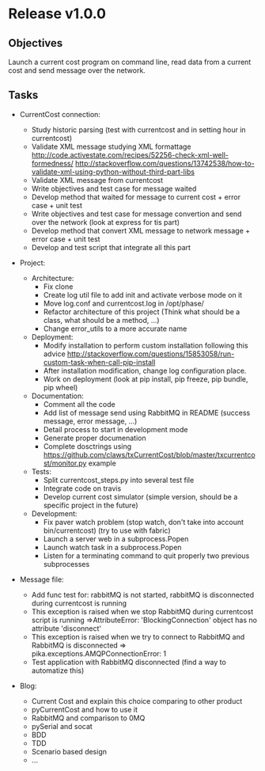 Release v1.0.0
==============

Objectives
----------
    
Launch a current cost program on command line, read data from a current cost and send message over the network.

Tasks
-----

* CurrentCost connection:
    * Study historic parsing (test with currentcost and in setting hour in currentcost)
    * Validate XML message studying XML formattage http://code.activestate.com/recipes/52256-check-xml-well-formedness/
    http://stackoverflow.com/questions/13742538/how-to-validate-xml-using-python-without-third-part-libs
    * Validate XML message from currentcost
    * Write objectives and test case for message waited
    * Develop method that waited for message to current cost + error case + unit test
    * Write objectives and test case for message convertion and send over the network (look at express for tis part)
    * Develop method that convert XML message to network message + error case  + unit test
    * Develop and test script that integrate all this part

* Project:
    * Architecture:
        * Fix clone
        * Create log util file to add init and activate verbose mode on it
        * Move log.conf and currentcost.log in /opt/phase/
        * Refactor architecture of this project (Think what should be a class, what should be a method, ...)
        * Change error_utils to a more accurate name
    * Deployment:
        * Modify installation to perform custom installation following this advice http://stackoverflow.com/questions/15853058/run-custom-task-when-call-pip-install
        * After installation modification, change log configuration place.
        * Work on deployment (look at pip install, pip freeze, pip bundle, pip wheel)
    * Documentation:
        * Comment all the code
        * Add list of message send using RabbitMQ in README (success message, error message, ...)
        * Detail process to start in development mode
        * Generate proper documenation
        * Complete dosctrings using https://github.com/claws/txCurrentCost/blob/master/txcurrentcost/monitor.py example
    * Tests:
        * Split currentcost_steps.py into several test file
        * Integrate code on travis
        * Develop current cost simulator (simple version, should be a specific project in the future)
    * Development:
        * Fix paver watch problem (stop watch, don't take into account bin/currentcost) (try to use with fabric)
        * Launch a server web in a subprocess.Popen
        * Launch watch task in a subprocess.Popen
        * Listen for a terminating command to quit properly two previous subprocesses

* Message file:
    * Add func test for: rabbitMQ is not started, rabbitMQ is disconnected during currentcost is running
    * This exception is raised when we stop RabbitMQ during currentcost script is running =>AttributeError: 'BlockingConnection' object has no attribute 'disconnect'
    * This exception is raised when we try to connect to RabbitMQ and RabbitMQ is disconnected => pika.exceptions.AMQPConnectionError: 1
    * Test application with RabbitMQ disconnected (find a way to automatize this)

* Blog:
    * Current Cost and explain this choice comparing to other product
    * pyCurrentCost and how to use it
    * RabbitMQ and comparison to 0MQ
    * pySerial and socat
    * BDD
    * TDD
    * Scenario based design
    * ...

